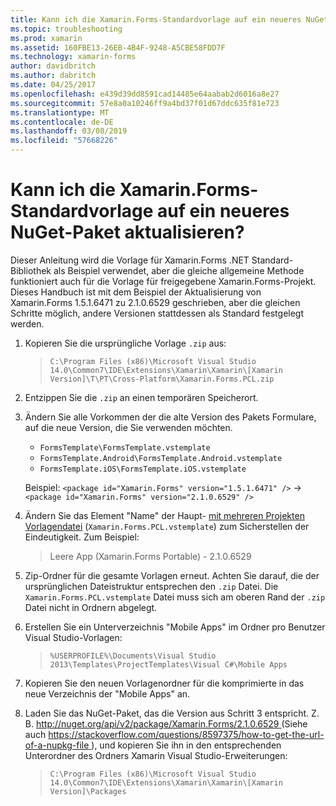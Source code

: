 ```yaml
---
title: Kann ich die Xamarin.Forms-Standardvorlage auf ein neueres NuGet-Paket aktualisieren?
ms.topic: troubleshooting
ms.prod: xamarin
ms.assetid: 160FBE13-26EB-4B4F-9248-A5CBE58FDD7F
ms.technology: xamarin-forms
author: davidbritch
ms.author: dabritch
ms.date: 04/25/2017
ms.openlocfilehash: e439d39dd8591cad14485e64aabab2d6016a8e27
ms.sourcegitcommit: 57e8a0a10246ff9a4bd37f01d67ddc635f81e723
ms.translationtype: MT
ms.contentlocale: de-DE
ms.lasthandoff: 03/08/2019
ms.locfileid: "57668226"
---
```

# <a name="can-i-update-the-xamarinforms-default-template-to-a-newer-nuget-package"></a>Kann ich die Xamarin.Forms-Standardvorlage auf ein neueres NuGet-Paket aktualisieren?

Dieser Anleitung wird die Vorlage für Xamarin.Forms .NET Standard-Bibliothek als Beispiel verwendet, aber die gleiche allgemeine Methode funktioniert auch für die Vorlage für freigegebene Xamarin.Forms-Projekt. Dieses Handbuch ist mit dem Beispiel der Aktualisierung von Xamarin.Forms 1.5.1.6471 zu 2.1.0.6529 geschrieben, aber die gleichen Schritte möglich, andere Versionen stattdessen als Standard festgelegt werden.

1.  Kopieren Sie die ursprüngliche Vorlage `.zip` aus:

    > `C:\Program Files (x86)\Microsoft Visual Studio 14.0\Common7\IDE\Extensions\Xamarin\Xamarin\[Xamarin Version]\T\PT\Cross-Platform\Xamarin.Forms.PCL.zip`

2.  Entzippen Sie die `.zip` an einen temporären Speicherort.

3.  Ändern Sie alle Vorkommen der die alte Version des Pakets Formulare, auf die neue Version, die Sie verwenden möchten.
    *   `FormsTemplate\FormsTemplate.vstemplate`
    *   `FormsTemplate.Android\FormsTemplate.Android.vstemplate`
    *   `FormsTemplate.iOS\FormsTemplate.iOS.vstemplate`

    Beispiel: `<package id="Xamarin.Forms" version="1.5.1.6471" />` -> `<package id="Xamarin.Forms" version="2.1.0.6529" />`

4.  Ändern Sie das Element "Name" der Haupt- [mit mehreren Projekten Vorlagendatei](https://msdn.microsoft.com/library/ms185308.aspx) (`Xamarin.Forms.PCL.vstemplate`) zum Sicherstellen der Eindeutigkeit. Zum Beispiel:
    > <Name>Leere App (Xamarin.Forms Portable) - 2.1.0.6529</Name>

5.  Zip-Ordner für die gesamte Vorlagen erneut. Achten Sie darauf, die der ursprünglichen Dateistruktur entsprechen den `.zip` Datei. Die `Xamarin.Forms.PCL.vstemplate` Datei muss sich am oberen Rand der `.zip` Datei nicht in Ordnern abgelegt.

6.  Erstellen Sie ein Unterverzeichnis "Mobile Apps" im Ordner pro Benutzer Visual Studio-Vorlagen:
    > `%USERPROFILE%\Documents\Visual Studio 2013\Templates\ProjectTemplates\Visual C#\Mobile Apps`

7.  Kopieren Sie den neuen Vorlagenordner für die komprimierte in das neue Verzeichnis der "Mobile Apps" an.

8.  Laden Sie das NuGet-Paket, das die Version aus Schritt 3 entspricht. Z. B. [ http://nuget.org/api/v2/package/Xamarin.Forms/2.1.0.6529 ](http://nuget.org/api/v2/package/Xamarin.Forms/2.1.0.6529) (Siehe auch [ https://stackoverflow.com/questions/8597375/how-to-get-the-url-of-a-nupkg-file ](https://stackoverflow.com/questions/8597375/how-to-get-the-url-of-a-nupkg-file)), und kopieren Sie ihn in den entsprechenden Unterordner des Ordners Xamarin Visual Studio-Erweiterungen:
    > `C:\Program Files (x86)\Microsoft Visual Studio 14.0\Common7\IDE\Extensions\Xamarin\Xamarin\[Xamarin Version]\Packages`
